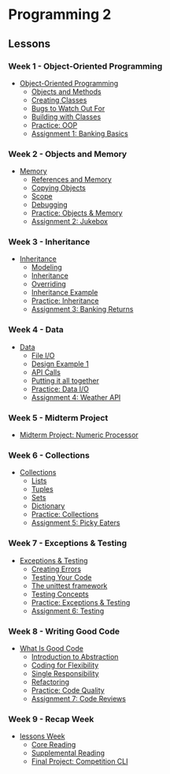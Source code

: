 # Programming 2
<!-- name:Programming 2, code:CSF003, term:Oct-2023, about_path:src/programming-2.md -->

## Lessons

### Week 1 - Object-Oriented Programming

- [Object-Oriented Programming](lessons/w1-oop-intro.md) <!-- w:30, k:general, p:2023-10-02 -->
  - [Objects and Methods](lessons/w1-oop-intro/1-objects-and-methods.md) <!-- w:120, k:general, p:2023-10-02 -->
  - [Creating Classes](lessons/w1-oop-intro/2-creating-classes.md) <!-- w:120, k:general, p:2023-10-02 -->
  - [Bugs to Watch Out For](lessons/w1-oop-intro/3-bugs-to-watch-out-for.md) <!-- w:120, k:general, p:2023-10-02 -->
  - [Building with Classes](lessons/w1-oop-intro/4-creating-with-classes.md) <!-- w:120, k:general, p:2023-10-02 -->
  - [Practice: OOP](lessons/w1-oop-intro/practice.md) <!-- w:180, k:assignment, g:1, p:2023-10-02 -->
  - [Assignment 1: Banking Basics](lessons/w1-oop-intro/assignment.md) <!-- w:300, k:assignment, g:4, p:2023-10-02 -->

### Week 2 - Objects and Memory

- [Memory](lessons/w2-memory-and-objects.md) <!-- w:30, k:general, p:2023-10-02 -->
  - [References and Memory](lessons/w2-memory-and-objects/1-references.md) <!-- w:120, k:general, p:2023-10-02 -->
  - [Copying Objects](lessons/w2-memory-and-objects/2-aliasing-copying.md) <!-- w:120, k:general, p:2023-10-02 -->
  - [Scope](lessons/w2-memory-and-objects/3-scope.md) <!-- w:120, k:general, p:2023-10-02 -->
  - [Debugging](lessons/w2-memory-and-objects/4-debugging-practice.md) <!-- w:120, k:general, p:2023-10-02 -->
  - [Practice: Objects & Memory](lessons/w2-memory-and-objects/practice.md) <!-- w:180, k:assignment, g:1.5, p:2023-10-02 -->
  - [Assignment 2: Jukebox](lessons/w2-memory-and-objects/assignment.md) <!-- w:300, k:assignment, g:6, p:2023-10-02 -->

### Week 3 - Inheritance

- [Inheritance](lessons/w3-inheritance.md) <!-- w:30, k:general, p:2023-10-02 -->
  - [Modeling](lessons/w3-inheritance/1-modeling.md) <!-- w:120, k:general, p:2023-10-02 -->
  - [Inheritance](lessons/w3-inheritance/2-inheritance-syntax.md) <!-- w:120, k:general, p:2023-10-02 -->
  - [Overriding](lessons/w3-inheritance/3-overriding.md) <!-- w:120, k:general, p:2023-10-02 -->
  - [Inheritance Example](lessons/w3-inheritance/4-inheritance-examples.md) <!-- w:120, k:general, p:2023-10-02 -->
  - [Practice: Inheritance](lessons/w3-inheritance/practice.md) <!-- w:180, k:assignment, g:1.5, p:2023-10-02 -->
  - [Assignment 3: Banking Returns](lessons/w3-inheritance/assignment.md) <!-- w:300, k:assignment, g:6, p:2023-10-02 -->

### Week 4 - Data

- [Data](lessons/w4-data.md) <!-- w:30, k:general, p:2023-10-02 -->
  - [File I/O](lessons/w4-data/1-file-io.md) <!-- w:120, k:general, p:2023-10-02 -->
  - [Design Example 1](lessons/w4-data/2-persistent-list.md) <!-- w:120, k:general, p:2023-10-02 -->
  - [API Calls](lessons/w4-data/3-api-calls.md) <!-- w:120, k:general, p:2023-10-02 -->
  - [Putting it all together](lessons/w4-data/4-weather-api-example.md) <!-- w:120, k:general, p:2023-10-02 -->
  - [Practice: Data I/O](lessons/w4-data/practice.md) <!-- w:180, k:assignment, g:1.5, p:2023-10-02 -->
  - [Assignment 4: Weather API](lessons/w4-data/assignment.md) <!-- w:300, k:assignment, g:6, p:2023-10-02 -->

### Week 5 - Midterm Project

- [Midterm Project: Numeric Processor](lessons/midterm-project.md) <!-- w:720, k:assignmentSummative, g:25, p:2023-10-02 -->

### Week 6 - Collections

- [Collections](lessons/w6-collections.md) <!-- w:30, k:general, p:2023-10-02 -->
  - [Lists](lessons/w6-collections/1-lists-revisitied.md) <!-- w:120, k:general, p:2023-10-02 -->
  - [Tuples](lessons/w6-collections/2-tuples.md) <!-- w:120, k:general, p:2023-10-02 -->
  - [Sets](lessons/w6-collections/3-sets.md) <!-- w:120, k:general, p:2023-10-02 -->
  - [Dictionary](lessons/w6-collections/4-dictionaries-revisited.md) <!-- w:120, k:general, p:2023-10-02 -->
  - [Practice: Collections](lessons/w6-collections/practice.md) <!-- w:180, k:assignment, g:1.5, p:2023-10-02 -->
  - [Assignment 5: Picky Eaters](lessons/w6-collections/assignment.md) <!-- w:300, k:assignment, g:6, p:2023-10-02 -->

### Week 7 - Exceptions & Testing

- [Exceptions & Testing](lessons/w7-errors-and-testing.md) <!-- w:30, k:general, p:2023-10-02 -->
  - [Creating Errors](lessons/w7-errors-and-testing/1-creating-errors.md) <!-- w:120, k:general, p:2023-10-02 -->
  - [Testing Your Code](lessons/w7-errors-and-testing/2-testing-your-code.md) <!-- w:120, k:general, p:2023-10-02 -->
  - [The unittest framework](lessons/w7-errors-and-testing/3-unittest.md) <!-- w:120, k:general, p:2023-10-02 -->
  - [Testing Concepts](lessons/w7-errors-and-testing/4-more-testing.md) <!-- w:120, k:general, p:2023-10-02 -->
  - [Practice: Exceptions & Testing](lessons/w7-errors-and-testing/practice.md) <!-- w:180, k:assignment, g:1.5, p:2023-10-02 -->
  - [Assignment 6: Testing](lessons/w7-errors-and-testing/assignment.md) <!-- w:300, k:assignment, g:6, p:2023-10-02 -->


### Week 8 - Writing Good Code

- [What Is Good Code](lessons/w8-what-is-good-code.md) <!-- w:30, k:general, p:2023-10-02 -->
  - [Introduction to Abstraction](lessons/w8-what-is-good-code/1-bad-code.md) <!-- w:120, k:general, p:2023-10-02 -->
  - [Coding for Flexibility](lessons/w8-what-is-good-code/2-future-flexibility.md) <!-- w:120, k:general, p:2023-10-02 -->
  - [Single Responsibility](lessons/w8-what-is-good-code/3-interfaces.md) <!-- w:120, k:general, p:2023-10-02 -->
  - [Refactoring](lessons/w8-what-is-good-code/4-refactoring.md) <!-- w:120, k:general, p:2023-10-02 -->
  - [Practice: Code Quality](lessons/w8-what-is-good-code/practice.md) <!-- w:180, k:assignment, g:1.5, p:2023-10-02 -->
  - [Assignment 7: Code Reviews](lessons/w8-what-is-good-code/assignment.md) <!-- w:300, k:assignment, g:6, p:2023-10-02 -->

### Week 9 - Recap Week

- [lessons Week](lessons/w9-revision-week.md) <!-- w:30, k:general, p:2023-10-02 -->
  - [Core Reading](lessons/core-reading.md) <!-- w:240, k:publicationReviewed, p:2023-10-02 -->
  - [Supplemental Reading](lessons/supplemental-reading.md) <!-- w:240, k:publicationReviewed, p:2023-10-02 -->
  - [Final Project: Competition CLI](lessons/final-project.md) <!-- w:840, k:assignmentSummative, g:25, p:2023-10-02 -->


